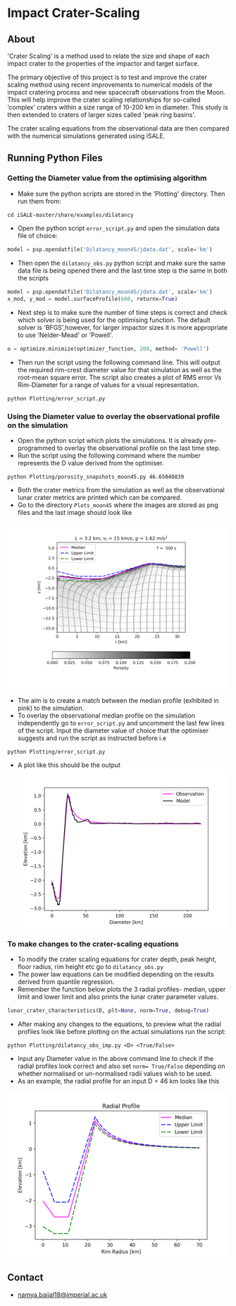 # Impact Crater-Scaling

## About
'Crater Scaling' is a method used to relate the size and shape of each impact crater to the properties of the impactor and target surface. 

The primary objective of this project is to test and improve the crater scaling method using recent improvements to numerical models of the impact cratering process and new spacecraft observations from the Moon. This will help improve the crater scaling relationships for so-called ‘complex’ craters within a size range of 10-200 km in diameter. This study is then extended to craters of larger sizes called 'peak ring basins'.

The crater scaling equations from the observational data are then compared with the numerical simulations generated using iSALE. 

## Running Python Files

### Getting the Diameter value from the optimising algorithm
* Make sure the python scripts are stored in the 'Plotting' directory. Then run them from:
```
cd iSALE-master/share/examples/dilatancy
```
* Open the python script `error_script.py` and open the simulation data file of choice:
```python
model = psp.opendatfile('Dilatancy_moon45/jdata.dat', scale='km')
```
* Then open the `dilatancy_obs.py` python script and make sure the same data file is being opened there and the last time step is the same in both the scripts
```python
model = psp.opendatfile('Dilatancy_moon45/jdata.dat', scale='km')  
x_mod, y_mod = model.surfaceProfile(660, returnx=True) 
```

* Next step is to make sure the number of time steps is correct and check which solver is being used for the optimising function. The default solver is 'BFGS',however, for larger impactor sizes it is more appropriate to use 'Nelder-Mead' or 'Powell'.
```python
o = optimize.minimize(optimizer_function, 200, method= 'Powell')
```
* Then run the script using the following command line. This will output the required rim-crest diameter value for that simulation as well as the root-mean square error. The script also creates a plot of RMS error Vs Rim-Diameter for a range of values for a visual representation.
```
python Plotting/error_script.py
```
### Using the Diameter value to overlay the observational profile on the simulation
* Open the python script which plots the simulations. It is already pre-programmed to overlay the observational profile on the last time step.
* Run the script using the following command where the number represents the D value derived from the optimiser.
```
python Plotting/porosity_snapshots_moon45.py 46.65040839
```
* Both the crater metrics from the simulation as well as the observational lunar crater metrics are printed which can be compared. 
* Go to the directory `Plots_moon45` where the images are stored as png files and the last image should look like

![Simulation](Dilatancy_moon45-00500.png)
* The aim is to create a match between the median profile (exhibited in pink) to the simulation. 
* To overlay the observational median profile on the simulation independently go to `error_script.py` and uncomment the last few lines of the script. Input the diameter value of choice that the optimiser suggests and run the script as instructed before i.e 
```
python Plotting/error_script.py
```
* A plot like this should be the output
![Profile](correct_comparison.png) 

### To make changes to the crater-scaling equations 
* To modify the crater scaling equations for crater depth, peak height, floor radius, rim height etc go to `dilatancy_obs.py`
* The power law equations can be modified depending on the results derived from quantile regression.
* Remember the function below plots the 3 radial profiles- median, upper limit and lower limit and also prints the lunar crater parameter values.
```python
lunar_crater_characteristics(D, plt=None, norm=True, debug=True)
```
* After making any changes to the equations, to preview what the radial profiles look like before plotting on the actual simulations run the script: 
```
python Plotting/dilatancy_obs_imp.py <D> <True/False>
```
* Input any Diameter value in the above command line to check if the radial profiles look correct and also set `norm= True/False` depending on whether normalised or un-normalised radii values wish to be used.
* As an example, the radial profile for an input D = 46 km looks like this

![Radial profile](radial_profile.png) 

## Contact
* namya.baijal18@imperial.ac.uk

 





